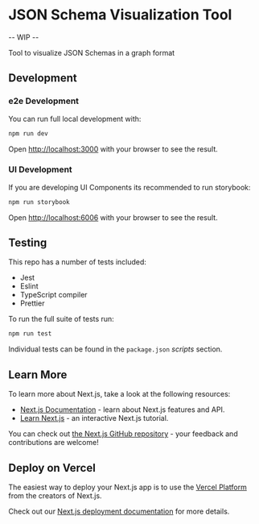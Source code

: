 # JSON Schema Visualization Tool

-- WIP --

Tool to visualize JSON Schemas in a graph format

## Development

### e2e Development

You can run full local development with:

```bash
npm run dev
```

Open [http://localhost:3000](http://localhost:3000) with your browser to see the result.

### UI Development

If you are developing UI Components its recommended to run storybook:

```bash
npm run storybook
```

Open [http://localhost:6006](http://localhost:6006) with your browser to see the result.

## Testing

This repo has a number of tests included:

- Jest
- Eslint
- TypeScript compiler
- Prettier

To run the full suite of tests run:

```bash
npm run test
```

Individual tests can be found in the `package.json` _scripts_ section.

## Learn More

To learn more about Next.js, take a look at the following resources:

- [Next.js Documentation](https://nextjs.org/docs) - learn about Next.js features and API.
- [Learn Next.js](https://nextjs.org/learn) - an interactive Next.js tutorial.

You can check out [the Next.js GitHub repository](https://github.com/vercel/next.js/) - your feedback and contributions are welcome!

## Deploy on Vercel

The easiest way to deploy your Next.js app is to use the [Vercel Platform](https://vercel.com/new?utm_medium=default-template&filter=next.js&utm_source=create-next-app&utm_campaign=create-next-app-readme) from the creators of Next.js.

Check out our [Next.js deployment documentation](https://nextjs.org/docs/deployment) for more details.
